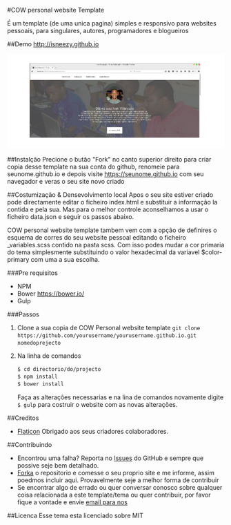 #COW personal website Template

É um template (de uma unica pagina) simples e responsivo para websites pessoais, para singulares, autores, programadores e blogueiros

##Demo
http://isneezy.github.io

![Image of Yaktocat](screenshot.png)

##Instalção
Precione o butão "Fork" no canto superior direito para
criar copia desse template na sua conta do
github, renomeie para seunome.github.io e depois
visite https://seunome.github.io com seu navegador e
  veras o seu site novo criado

##Costumização & Densevolvimento local
Apos o seu site estiver criado pode directamente editar o ficheiro index.html
e substituir a informação la contida e pela sua. Mas para o melhor controle
aconselhamos a usar o ficheiro data.json e seguir os passos abaixo.

COW personal website template tambem vem com a opção de
definires o esquema de corres do seu website pessoal
editando o ficheiro _variables.scss contido na pasta scss.
Com isso podes mudar a cor primaria do tema simplesmente
substituindo o valor hexadecimal da variavel $color-primary com
uma a sua escolha.

###Pre requisitos

- NPM
- Bower https://bower.io/
- Gulp

###Passos

1. Clone a sua copia de COW Personal website template
    ``git clone https://github.com/yourusername/yourusername.github.io.git nomedoprejecto``


2. Na linha de comandos
    ```sh
    $ cd directorio/do/projecto
    $ npm install
    $ bower install
    ```
    Faça as alterações necessarias e na lina de comandos novamente digite
     ``$ gulp``  para costruir o website com as novas alterações.

##Creditos
* [Flaticon](http://www.flaticon.com/) Obrigado aos seus criadores colaboradores.


##Contribuindo
* Encontrou uma falha? Reporta no [Issues](https://github.com/codeonweekends/personal-website-template/issues) do GitHub
e sempre que possive seje bem detalhado.
* [Forka](https://github.com/codeonweekends/personal-website-template/fork)
 o repositorio e comesse o seu proprio site e me informe, assim poedmos incluir aqui.
 Provavelmente seje a melhor forma de contribuir
* Se encontrar algo de errado ou quer conversar conosco sobre qualquer coisa relacionada
a este template/tema ou quer contribuir, por favor fique a vontade e envie
[email para nos](contact@codeonweekends.com)

##Licenca
Esse tema esta licenciado sobre MIT


